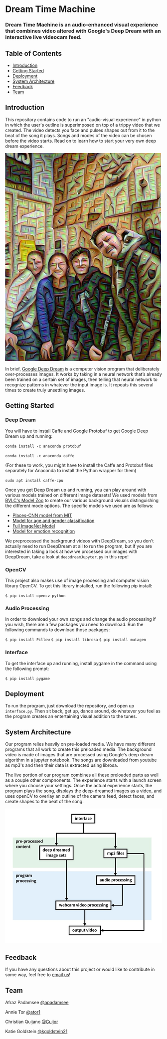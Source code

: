 # Dream Time Machine

### Dream Time Machine is an audio-enhanced visual experience that combines video altered with Google's Deep Dream with an interactive live videocam feed.

## Table of Contents
- [Introduction](#Introduction "Introduction")
- [Getting Started](#Getting-Started "Getting Started")  
- [Deployment](#Deployment "Deployment")
- [System Architecture](#System-Architecture "System Architecture")
- [Feedback](#Feedback "Feedback")
- [Team](#Team "Team")  

## Introduction
This repository contains code to run an "audio-visual experience" in python in which the user's outline is superimposed on top of a trippy video that we created. The video detects you face and pulses shapes out from it to the beat of the song it plays. Songs and modes of the video can be chosen before the video starts. Read on to learn how to start your very own deep dream experience.

<img src="https://raw.githubusercontent.com/kgoldstein21/Dream-Time-Machine/master/DreamImages/team_dream_5xZoom_3a3x3.jpeg" alt="team dream" width="500"/>


In brief, [Google Deep Dream](https://github.com/google/deepdream/blob/master/dream.ipynb) is a computer vision program that deliberately over-processes images. It works by taking in a neural network that’s already been trained on a certain set of images, then telling that neural network to recognize patterns in whatever the input image is. It repeats this several times to create truly unsettling images.


## Getting Started
### Deep Dream
You will have to install Caffe and Google Protobuf to get Google Deep Dream up and running:

  `conda install -c anaconda protobuf`
  
  `conda install -c anaconda caffe`

(For these to work, you might have to install the Caffe and Protobuf files separately for Anaconda to install the Python wrapper for them)

`sudo apt install caffe-cpu`

Once you get Deep Dream up and running, you can play around with various models trained on different image datasets! We used models from [BVLC's Model Zoo](https://github.com/BVLC/caffe/wiki/Model-Zoo) to create our various background visuals distinguishing the different mode options. The specific models we used are as follows:
- [Places-CNN model from MIT](http://places.csail.mit.edu/)
- [Model for age and gender classification](https://talhassner.github.io/home/publication/2015_CVPR)
- [Full ImageNet Model](https://github.com/dmlc/mxnet-model-gallery/blob/master/imagenet-21k-inception.md)
- [Model for emotion recognition](https://talhassner.github.io/home/publication/2015_ICMI)

We preprocessed the background videos with DeepDream, so you don't actually need to run DeepDream at all to run the program, but if you are interested in taking a look at how we processed our images with DeepDream, take a look at `deepdreamJupyter.py` in this repo!

### OpenCV
This project also makes use of image processing and computer vision library OpenCV. To get this library installed, run the following pip install:

`$ pip install opencv-python`

### Audio Processing

In order to download your own songs and change the audio processing if you wish, there are a few packages you need to download. Run the following commands to download those packages:

`$ pip install Pillow`
`$ pip install librosa`
`$ pip install mutagen`

### Interface

To get the interface up and running, install pygame in the command using the following prompt:

`$ pip install pygame`


## Deployment

To run the program, just download the repository, and open up `interface.py`. Then sit back, get up, dance around, do whatever you feel as the program creates an entertaining visual addition to the tunes.

## System Architecture

Our program relies heavily on pre-loaded media. We have many different programs that all work to create this preloaded media. The background video is made of images that are processed using Google's deep dream algorithm in a jupyter notebook. The songs are downloaded from youtube as mp3's and then their data is extracted using librosa.

The live portion of our program combines all these preloaded parts as well as a couple other compnonents. The experience starts with a launch screen where you choose your settings. Once the actual experience starts, the program plays the song, displays the deep-dreamed images as a video, and uses openCV to overlay an outline of the camera feed, detect faces, and create shapes to the beat of the song.

![Image of System Architecture Diagram](https://github.com/kgoldstein21/Dream-Time-Machine/blob/master/finalprojectsystemarch.JPG "system architecture diagram")



## Feedback
If you have any questions about this project or would like to contribute in some way, feel free to [email us](mailto:ator@olin.edu "ator@olin.edu")!

## Team
Afraz Padamsee [@apadamsee](https://github.com/apadamsee "Afraz's GitHub")

Annie Tor [@ator1](https://github.com/ator1 "Annie's GitHub")   

Christian Quijano [@Cuijor](https://github.com/Cuijor "Christian's Github")

Katie Goldstein [@kgoldstein21](https://github.com/kgoldstein21 "Katie's GitHub")
